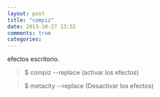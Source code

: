 ```yaml
---
layout: post
title: "compiz"
date: 2013-10-27 13:52
comments: true
categories: 
---
```

efectos escritorio.

>$ compiz --replace (activar los efectos) 

>$ metacity --replace (Desactivar los efectos)

